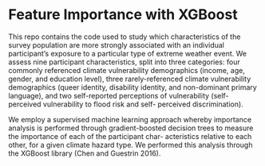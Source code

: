 # Feature Importance with XGBoost
This repo contains the code used to study  which characteristics of the survey population are more strongly
associated with an individual participant’s exposure to a particular type of extreme weather event. We
assess nine participant characteristics, split into three categories: four commonly referenced climate
vulnerability demographics (income, age, gender, and education level), three rarely-referenced climate
vulnerability demographics (queer identity, disability identity, and non-dominant primary language),
and two self-reported perceptions of vulnerability (self-perceived vulnerability to flood risk and self-
perceived discrimination).

We employ a supervised machine learning approach whereby importance analysis is performed
through gradient-boosted decision trees to measure the importance of each of the participant char-
acteristics relative to each other, for a given climate hazard type. We performed this analysis through the XGBoost library (Chen and Guestrin 2016).
